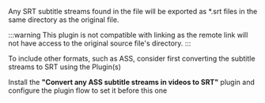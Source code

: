
Any SRT subtitle streams found in the file will be exported as *.srt files in the same directory as the original file.

:::warning
This plugin is not compatible with linking as the remote link will not have access to the original source file's directory.
:::

To include other formats, such as ASS, consider first converting the subtitle streams to SRT using the Plugin(s) 

Install the **"Convert any ASS subtitle streams in videos to SRT"** plugin and configure the plugin flow to set it before this one

